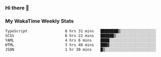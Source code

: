 ### Hi there 👋

<!--
**royschrauwen/royschrauwen** is a ✨ _special_ ✨ repository because its `README.md` (this file) appears on your GitHub profile.

Here are some ideas to get you started:

- 🔭 I’m currently working on ...
- 🌱 I’m currently learning ...
- 👯 I’m looking to collaborate on ...
- 🤔 I’m looking for help with ...
- 💬 Ask me about ...
- 📫 How to reach me: ...
- 😄 Pronouns: ...
- ⚡ Fun fact: ...
-->


### My WakaTime Weekly Stats
<!--START_SECTION:waka-->

```txt
TypeScript                 8 hrs 31 mins   ████████▒░░░░░░░░░░░░░░░░   33.38 %
SCSS                       6 hrs 22 mins   ██████▒░░░░░░░░░░░░░░░░░░   24.95 %
YAML                       4 hrs 6 mins    ████░░░░░░░░░░░░░░░░░░░░░   16.08 %
HTML                       3 hrs 48 mins   ███▓░░░░░░░░░░░░░░░░░░░░░   14.94 %
JSON                       1 hr 30 mins    █▒░░░░░░░░░░░░░░░░░░░░░░░   05.92 %
```

<!--END_SECTION:waka-->
